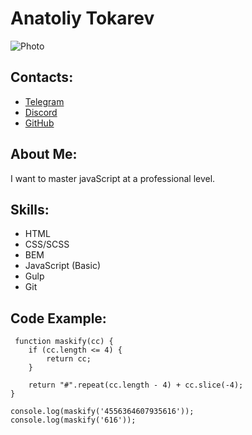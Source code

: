 # Anatoliy Tokarev


![Photo](https://avatars.githubusercontent.com/u/98181403?s=400&u=dd039a5f4b108105c28df2d34464bad423a09638&v=4 "Photo")

## Contacts:

* [Telegram](https://t.me/anattok "Telegram")
* [Discord](https://github.com/anattok "GitHub")
* [GitHub](https://github.com/anattok "GitHub")
## About Me:


I want to master javaScript at a professional level.

## Skills:

* HTML
* CSS/SCSS
* BEM
* JavaScript (Basic)
* Gulp
* Git

## Code Example:

```
 function maskify(cc) {
    if (cc.length <= 4) {
        return cc;
    }

    return "#".repeat(cc.length - 4) + cc.slice(-4);
}

console.log(maskify('4556364607935616')); 
console.log(maskify('616')); 